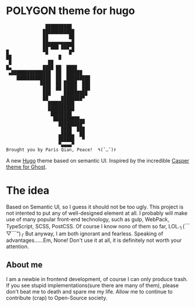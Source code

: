 # POLYGON theme for hugo
```
               ██████████       
              ████████████      
              ██        ██      
              ██▄▄▄▄▄▄▄▄▄█      
              ██▀███ ███▀█       
█             ▀█        █▀      
██                  █           
 █              ██              
█▄            ████ ██  ████
 ▄███████████████  ██  ██████   
    █████████████  ██  █████████
             ████  ██ █████  ███
              ███  ██ █████  ███
              ███     █████████
              ██     ████████▀
                ██████████
                ██████████
                 ████████
                  ██████████▄▄
                    █████████▀
                     ████  ███
                    ▄████▄  ██
                    ██████   ▀
                    ▀▄▄▄▄▀
Brought you by Paris Qian, Peace!  ٩(˘◡˘)۶
```
A new [Hugo](http://gohugo.io/) theme based on semantic UI. Inspired by the incredible [Casper theme for Ghost](https://github.com/TryGhost/Casper).

# The idea

Based on Semantic UI, so I guess it should not be too ugly. This project is not intented to put any of well-designed element at all.
I probably will make use of many popular front-end technology, such as gulp, WebPack, TypeScript, SCSS, PostCSS. Of course I know nono of them so far, LOL.╮(￣▽￣")╭ 
But anyway, I am both ignorant and fearless.
Speaking of advantages......Em, None! Don't use it at all, it is definitely not worth your attention.

## About me

I am a newbie in frontend development, of course I can only produce trash. If you see stupid implementations(sure there are many of them), 
please don't beat me to death and spare me my life. Allow me to continue to contribute (crap) to Open-Source society.